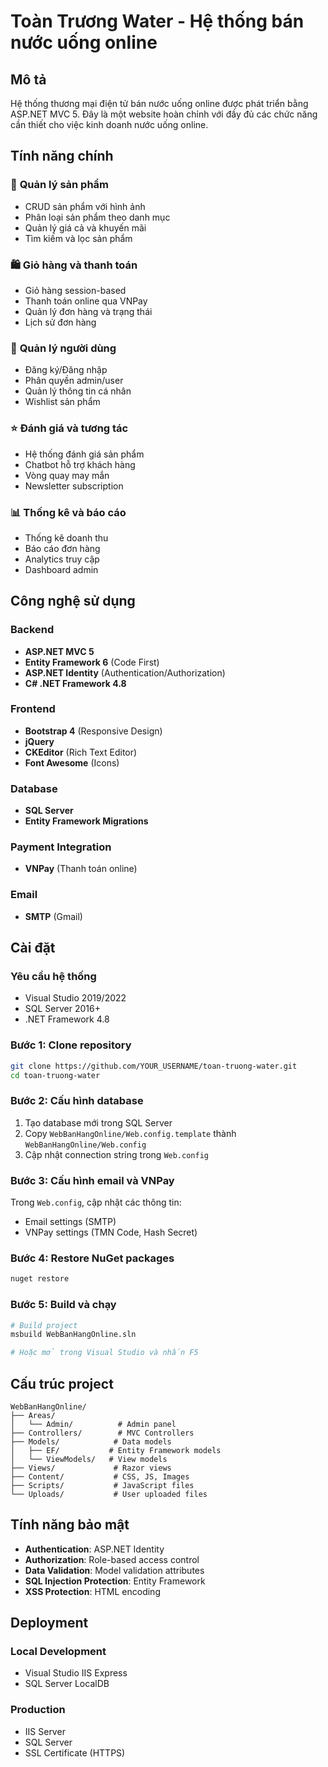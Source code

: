 # Toàn Trương Water - Hệ thống bán nước uống online

## Mô tả
Hệ thống thương mại điện tử bán nước uống online được phát triển bằng ASP.NET MVC 5. Đây là một website hoàn chỉnh với đầy đủ các chức năng cần thiết cho việc kinh doanh nước uống online.

## Tính năng chính

### 🛒 **Quản lý sản phẩm**
- CRUD sản phẩm với hình ảnh
- Phân loại sản phẩm theo danh mục
- Quản lý giá cả và khuyến mãi
- Tìm kiếm và lọc sản phẩm

### 🛍️ **Giỏ hàng và thanh toán**
- Giỏ hàng session-based
- Thanh toán online qua VNPay
- Quản lý đơn hàng và trạng thái
- Lịch sử đơn hàng

### 👥 **Quản lý người dùng**
- Đăng ký/Đăng nhập
- Phân quyền admin/user
- Quản lý thông tin cá nhân
- Wishlist sản phẩm

### ⭐ **Đánh giá và tương tác**
- Hệ thống đánh giá sản phẩm
- Chatbot hỗ trợ khách hàng
- Vòng quay may mắn
- Newsletter subscription

### 📊 **Thống kê và báo cáo**
- Thống kê doanh thu
- Báo cáo đơn hàng
- Analytics truy cập
- Dashboard admin

## Công nghệ sử dụng

### Backend
- **ASP.NET MVC 5**
- **Entity Framework 6** (Code First)
- **ASP.NET Identity** (Authentication/Authorization)
- **C# .NET Framework 4.8**

### Frontend
- **Bootstrap 4** (Responsive Design)
- **jQuery**
- **CKEditor** (Rich Text Editor)
- **Font Awesome** (Icons)

### Database
- **SQL Server**
- **Entity Framework Migrations**

### Payment Integration
- **VNPay** (Thanh toán online)

### Email
- **SMTP** (Gmail)

## Cài đặt

### Yêu cầu hệ thống
- Visual Studio 2019/2022
- SQL Server 2016+
- .NET Framework 4.8

### Bước 1: Clone repository
```bash
git clone https://github.com/YOUR_USERNAME/toan-truong-water.git
cd toan-truong-water
```

### Bước 2: Cấu hình database
1. Tạo database mới trong SQL Server
2. Copy `WebBanHangOnline/Web.config.template` thành `WebBanHangOnline/Web.config`
3. Cập nhật connection string trong `Web.config`

### Bước 3: Cấu hình email và VNPay
Trong `Web.config`, cập nhật các thông tin:
- Email settings (SMTP)
- VNPay settings (TMN Code, Hash Secret)

### Bước 4: Restore NuGet packages
```bash
nuget restore
```

### Bước 5: Build và chạy
```bash
# Build project
msbuild WebBanHangOnline.sln

# Hoặc mở trong Visual Studio và nhấn F5
```

## Cấu trúc project

```
WebBanHangOnline/
├── Areas/
│   └── Admin/          # Admin panel
├── Controllers/        # MVC Controllers
├── Models/            # Data models
│   ├── EF/           # Entity Framework models
│   └── ViewModels/   # View models
├── Views/             # Razor views
├── Content/           # CSS, JS, Images
├── Scripts/           # JavaScript files
└── Uploads/           # User uploaded files
```

## Tính năng bảo mật

- **Authentication**: ASP.NET Identity
- **Authorization**: Role-based access control
- **Data Validation**: Model validation attributes
- **SQL Injection Protection**: Entity Framework
- **XSS Protection**: HTML encoding

## Deployment

### Local Development
- Visual Studio IIS Express
- SQL Server LocalDB

### Production
- IIS Server
- SQL Server
- SSL Certificate (HTTPS)


